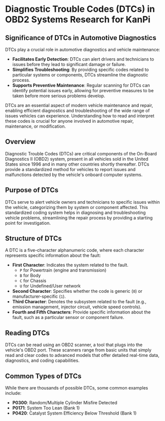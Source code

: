 # Diagnostic Trouble Codes (DTCs) in OBD2 Systems Research for KanPi

## Significance of DTCs in Automotive Diagnostics
DTCs play a crucial role in automotive diagnostics and vehicle maintenance:
- **Facilitates Early Detection**: DTCs can alert drivers and technicians to issues before they lead to significant damage or failure.
- **Simplifies Troubleshooting**: By providing specific codes related to particular systems or components, DTCs streamline the diagnostic process.
- **Supports Preventive Maintenance**: Regular scanning for DTCs can identify potential issues early, allowing for preventive measures to be taken before more serious problems develop.

DTCs are an essential aspect of modern vehicle maintenance and repair, enabling efficient diagnostics and troubleshooting of the wide range of issues vehicles can experience. Understanding how to read and interpret these codes is crucial for anyone involved in automotive repair, maintenance, or modification.

## Overview
Diagnostic Trouble Codes (DTCs) are critical components of the On-Board Diagnostics II (OBD2) system, present in all vehicles sold in the United States since 1996 and in many other countries shortly thereafter. DTCs provide a standardized method for vehicles to report issues and malfunctions detected by the vehicle's onboard computer systems.

## Purpose of DTCs
DTCs serve to alert vehicle owners and technicians to specific issues within the vehicle, categorizing them by system or component affected. This standardized coding system helps in diagnosing and troubleshooting vehicle problems, streamlining the repair process by providing a starting point for investigation.

## Structure of DTCs
A DTC is a five-character alphanumeric code, where each character represents specific information about the fault:
- **First Character**: Indicates the system related to the fault.
  - `P` for Powertrain (engine and transmission)
  - `B` for Body
  - `C` for Chassis
  - `U` for Undefined/User network
- **Second Character**: Specifies whether the code is generic (`0`) or manufacturer-specific (`1`).
- **Third Character**: Denotes the subsystem related to the fault (e.g., emission management, injector circuit, vehicle speed controls).
- **Fourth and Fifth Characters**: Provide specific information about the fault, such as a particular sensor or component failure.

## Reading DTCs
DTCs can be read using an OBD2 scanner, a tool that plugs into the vehicle's OBD2 port. These scanners range from basic units that simply read and clear codes to advanced models that offer detailed real-time data, diagnostics, and coding capabilities.

## Common Types of DTCs
While there are thousands of possible DTCs, some common examples include:
- **P0300**: Random/Multiple Cylinder Misfire Detected
- **P0171**: System Too Lean (Bank 1)
- **P0420**: Catalyst System Efficiency Below Threshold (Bank 1)